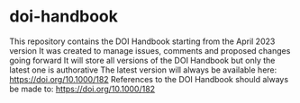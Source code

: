 # doi-handbook
This repository contains the DOI Handbook starting from the April 2023 version 
It was created to manage issues, comments and proposed changes going forward
It will store all versions of the DOI Handbook but only the latest one is authorative
The latest version will always be available here: https://doi.org/10.1000/182 
References to the DOI Handbook should always be made to: https://doi.org/10.1000/182  
